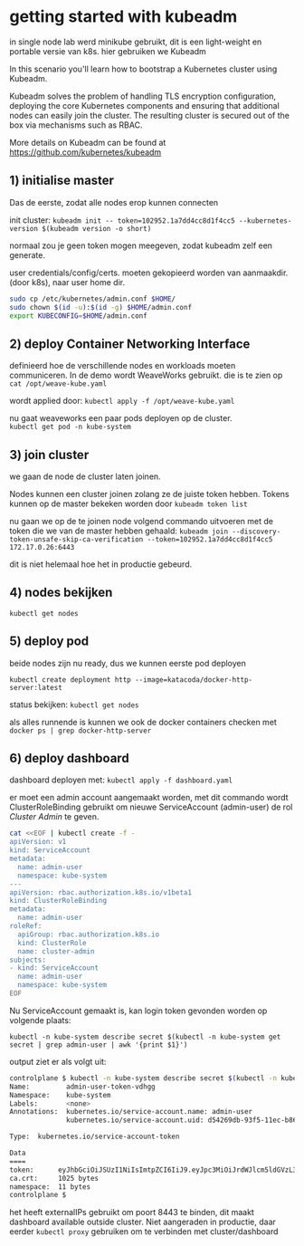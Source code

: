 # getting started with kubeadm

in single node lab werd minikube gebruikt, dit is een light-weight en portable versie van k8s. hier gebruiken we Kubeadm

In this scenario you'll learn how to bootstrap a Kubernetes cluster using Kubeadm.

Kubeadm solves the problem of handling TLS encryption configuration, deploying the core Kubernetes components and ensuring that additional nodes can easily join the cluster. The resulting cluster is secured out of the box via mechanisms such as RBAC.

More details on Kubeadm can be found at https://github.com/kubernetes/kubeadm

## 1) initialise master

Das de eerste, zodat alle nodes erop kunnen connecten

init cluster: `kubeadm init -- token=102952.1a7dd4cc8d1f4cc5 --kubernetes-version $(kubeadm version -o short)`

normaal zou je geen token mogen meegeven, zodat kubeadm zelf een generate.

user credentials/config/certs. moeten gekopieerd worden van aanmaakdir. (door k8s), naar user home dir.

```bash
sudo cp /etc/kubernetes/admin.conf $HOME/
sudo chown $(id -u):$(id -g) $HOME/admin.conf
export KUBECONFIG=$HOME/admin.conf
```

## 2) deploy Container Networking Interface

definieerd hoe de verschillende nodes en workloads moeten communiceren. In de demo wordt WeaveWorks gebruikt. die is te zien op `cat /opt/weave-kube.yaml`

wordt applied door: `kubectl apply -f /opt/weave-kube.yaml`

nu gaat weaveworks een paar pods deployen op de cluster.  
`kubectl get pod -n kube-system`

## 3) join cluster

we gaan de node de cluster laten joinen.

Nodes kunnen een cluster joinen zolang ze de juiste token hebben. Tokens kunnen op de master bekeken worden door `kubeadm token list`

nu gaan we op de te joinen node volgend commando uitvoeren met de token die we van de master hebben gehaald: `kubeadm join --discovery-token-unsafe-skip-ca-verification --token=102952.1a7dd4cc8d1f4cc5 172.17.0.26:6443`

dit is niet helemaal hoe het in productie gebeurd.

## 4) nodes bekijken

`kubectl get nodes`

## 5) deploy pod

beide nodes zijn nu ready, dus we kunnen eerste pod deployen

`kubectl create deployment http --image=katacoda/docker-http-server:latest`

status bekijken: `kubectl get nodes`

als alles runnende is kunnen we ook de docker containers checken met `docker ps | grep docker-http-server`

## 6) deploy dashboard

dashboard deployen met: `kubectl apply -f dashboard.yaml`

er moet een admin account aangemaakt worden, met dit commando wordt ClusterRoleBinding gebruikt om nieuwe ServiceAccount (admin-user) de rol *Cluster Admin* te geven.

```bash
cat <<EOF | kubectl create -f - 
apiVersion: v1
kind: ServiceAccount
metadata:
  name: admin-user
  namespace: kube-system
---
apiVersion: rbac.authorization.k8s.io/v1beta1
kind: ClusterRoleBinding
metadata:
  name: admin-user
roleRef:
  apiGroup: rbac.authorization.k8s.io
  kind: ClusterRole
  name: cluster-admin
subjects:
- kind: ServiceAccount
  name: admin-user
  namespace: kube-system
EOF
```

Nu ServiceAccount gemaakt is, kan login token gevonden worden op volgende plaats:

`kubectl -n kube-system describe secret $(kubectl -n kube-system get secret | grep admin-user | awk '{print $1}')`

output ziet er als volgt uit:

```bash
controlplane $ kubectl -n kube-system describe secret $(kubectl -n kube-system gadmin-user | awk '{print $1}')
Name:         admin-user-token-vdhgg
Namespace:    kube-system
Labels:       <none>
Annotations:  kubernetes.io/service-account.name: admin-user
              kubernetes.io/service-account.uid: d54269db-93f5-11ec-b861-0242ac11001a

Type:  kubernetes.io/service-account-token

Data
====
token:      eyJhbGciOiJSUzI1NiIsImtpZCI6IiJ9.eyJpc3MiOiJrdWJlcm5ldGVzL3NlcnZpY2VhY2NvdW50Iiwia3ViZXJuZXRlcy5pby9zZXJ2aWNlYWNjb3VudC9uYW1lc3BhY2UiOiJrdWJlLXN5c3RlbSIsImt1YmVybmV0ZXMuaW8vc2VydmljZWFjY291bnQvc2VjcmV0Lm5hbWUiOiJhZG1pbi11c2VyLXRva2VuLXZkaGdnIiwia3ViZXJuZXRlcy5pby9zZXJ2aWNlYWNjb3VudC9zZXJ2aWNlLWFjY291bnQubmFtZSI6ImFkbWluLXVzZXIiLCJrdWJlcm5ldGVzLmlvL3NlcnZpY2VhY2NvdW50L3NlcnZpY2UtYWNjb3VudC51aWQiOiJkNTQyNjlkYi05M2Y1LTExZWMtYjg2MS0wMjQyYWMxMTAwMWEiLCJzdWIiOiJzeXN0ZW06c2VydmljZWFjY291bnQ6a3ViZS1zeXN0ZW06YWRtaW4tdXNlciJ9.TZikjEFW7zLEeo6-rsUF_G2wABvdkMRPdMH_fPO3jSQlLVHlF7x83skZChkpd8dhb-Rn1FwdP4vQljTm517Fs2AZvVrCkJXPDtGQ2UJtZl48eW5vifDe62ur-YIcs7UU_X_jhIvlpvQBVRSQIiz9_IQtrk7ZMMg-EEEcrSuOGlEYkeWKSj_27wZVSoUXLd2f6KZ1Mqt9Vh5srHol_u0WprgU74e5RiaVA8UucGFfYOqHLEdp2ZtP1vGjwg9TTo-2ZZdFV2QUCYWGsz5qbQU6mnJA2VRiwdRLG5MiNzth0OgMSVYhKoZmLBj8HHdzADm0YWsueXJsO_TesOKemtpBmQ
ca.crt:     1025 bytes
namespace:  11 bytes
controlplane $ 
```

het heeft externalIPs gebruikt om poort 8443 te binden, dit maakt dashboard available outside cluster. Niet aangeraden in productie, daar eerder `kubectl proxy` gebruiken om te verbinden met cluster/dashboard
